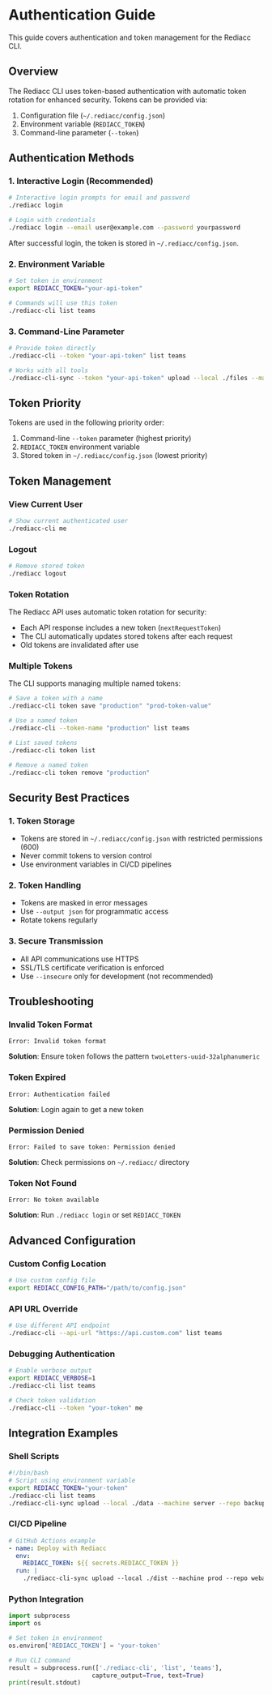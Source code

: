 # Authentication Guide

This guide covers authentication and token management for the Rediacc CLI.

## Overview

The Rediacc CLI uses token-based authentication with automatic token rotation for enhanced security. Tokens can be provided via:
1. Configuration file (`~/.rediacc/config.json`)
2. Environment variable (`REDIACC_TOKEN`)
3. Command-line parameter (`--token`)

## Authentication Methods

### 1. Interactive Login (Recommended)

```bash
# Interactive login prompts for email and password
./rediacc login

# Login with credentials
./rediacc login --email user@example.com --password yourpassword
```

After successful login, the token is stored in `~/.rediacc/config.json`.

### 2. Environment Variable

```bash
# Set token in environment
export REDIACC_TOKEN="your-api-token"

# Commands will use this token
./rediacc-cli list teams
```

### 3. Command-Line Parameter

```bash
# Provide token directly
./rediacc-cli --token "your-api-token" list teams

# Works with all tools
./rediacc-cli-sync --token "your-api-token" upload --local ./files --machine server --repo data
```

## Token Priority

Tokens are used in the following priority order:
1. Command-line `--token` parameter (highest priority)
2. `REDIACC_TOKEN` environment variable
3. Stored token in `~/.rediacc/config.json` (lowest priority)

## Token Management

### View Current User

```bash
# Show current authenticated user
./rediacc-cli me
```

### Logout

```bash
# Remove stored token
./rediacc logout
```

### Token Rotation

The Rediacc API uses automatic token rotation for security:
- Each API response includes a new token (`nextRequestToken`)
- The CLI automatically updates stored tokens after each request
- Old tokens are invalidated after use

### Multiple Tokens

The CLI supports managing multiple named tokens:

```bash
# Save a token with a name
./rediacc-cli token save "production" "prod-token-value"

# Use a named token
./rediacc-cli --token-name "production" list teams

# List saved tokens
./rediacc-cli token list

# Remove a named token
./rediacc-cli token remove "production"
```

## Security Best Practices

### 1. Token Storage
- Tokens are stored in `~/.rediacc/config.json` with restricted permissions (600)
- Never commit tokens to version control
- Use environment variables in CI/CD pipelines

### 2. Token Handling
- Tokens are masked in error messages
- Use `--output json` for programmatic access
- Rotate tokens regularly

### 3. Secure Transmission
- All API communications use HTTPS
- SSL/TLS certificate verification is enforced
- Use `--insecure` only for development (not recommended)

## Troubleshooting

### Invalid Token Format
```
Error: Invalid token format
```
**Solution**: Ensure token follows the pattern `twoLetters-uuid-32alphanumeric`

### Token Expired
```
Error: Authentication failed
```
**Solution**: Login again to get a new token

### Permission Denied
```
Error: Failed to save token: Permission denied
```
**Solution**: Check permissions on `~/.rediacc/` directory

### Token Not Found
```
Error: No token available
```
**Solution**: Run `./rediacc login` or set `REDIACC_TOKEN`

## Advanced Configuration

### Custom Config Location

```bash
# Use custom config file
export REDIACC_CONFIG_PATH="/path/to/config.json"
```

### API URL Override

```bash
# Use different API endpoint
./rediacc-cli --api-url "https://api.custom.com" list teams
```

### Debugging Authentication

```bash
# Enable verbose output
export REDIACC_VERBOSE=1
./rediacc-cli list teams

# Check token validation
./rediacc-cli --token "your-token" me
```

## Integration Examples

### Shell Scripts
```bash
#!/bin/bash
# Script using environment variable
export REDIACC_TOKEN="your-token"
./rediacc-cli list teams
./rediacc-cli-sync upload --local ./data --machine server --repo backup
```

### CI/CD Pipeline
```yaml
# GitHub Actions example
- name: Deploy with Rediacc
  env:
    REDIACC_TOKEN: ${{ secrets.REDIACC_TOKEN }}
  run: |
    ./rediacc-cli-sync upload --local ./dist --machine prod --repo webapp
```

### Python Integration
```python
import subprocess
import os

# Set token in environment
os.environ['REDIACC_TOKEN'] = 'your-token'

# Run CLI command
result = subprocess.run(['./rediacc-cli', 'list', 'teams'], 
                       capture_output=True, text=True)
print(result.stdout)
```